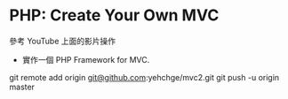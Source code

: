 PHP: Create Your Own MVC
=========================

參考 YouTube 上面的影片操作

- 實作一個 PHP Framework for MVC.

git remote add origin git@github.com:yehchge/mvc2.git
git push -u origin master